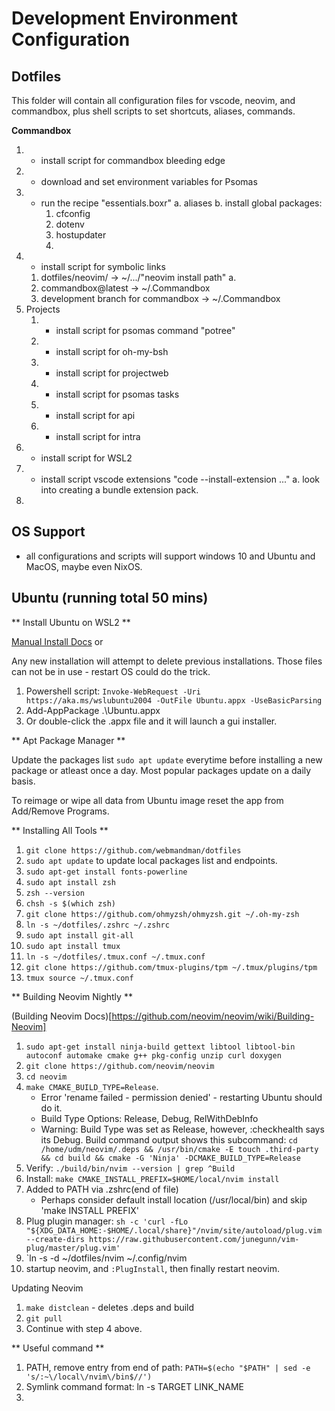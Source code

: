 # Development Environment Configuration

## Dotfiles

This folder will contain all configuration files for vscode, neovim, and commandbox, plus shell scripts to set shortcuts, aliases, commands.

**Commandbox**

1. * install script for commandbox bleeding edge
2. * download and set environment variables for Psomas
3. * run the recipe "essentials.boxr" 
	a. aliases
	b. install global packages:
		1. cfconfig
		2. dotenv
		3. hostupdater
		4. 
4. * install script for symbolic links 
	1. dotfiles/neovim/ -> ~/.../"neovim install path"
		a. 
	2. commandbox@latest -> ~/.Commandbox 
	3. development branch for commandbox -> ~/.Commandbox
5. Projects
	1. * install script for psomas command "potree"
	2. * install script for oh-my-bsh
	3. * install script for projectweb
	4. * install script for psomas tasks
	5. * install script for api
	6. * install script for intra
6. * install script for WSL2
7. * install script vscode extensions "code --install-extension ..."
	a. look into creating a bundle extension pack. 
8. 

## OS Support

* all configurations and scripts will support windows 10 and Ubuntu and MacOS, maybe even NixOS.


## Ubuntu (running total 50 mins)

** Install Ubuntu on WSL2 **

[Manual Install Docs](https://docs.microsoft.com/en-us/windows/wsl/install-manual) or

Any new installation will attempt to delete previous installations. Those files can not be in use - restart OS could do the trick.

1. Powershell script: `Invoke-WebRequest -Uri https://aka.ms/wslubuntu2004 -OutFile Ubuntu.appx -UseBasicParsing`
2. Add-AppPackage .\Ubuntu.appx
3. Or double-click the .appx file and it will launch a gui installer.

** Apt Package Manager **

Update the packages list `sudo apt update` everytime before installing a new package or atleast once a day. Most popular packages update on a daily basis.

To reimage or wipe all data from Ubuntu image reset the app from Add/Remove Programs.

** Installing All Tools **

1. `git clone https://github.com/webmandman/dotfiles`
2. `sudo apt update` to update local packages list and endpoints.
3. `sudo apt-get install fonts-powerline`
4. `sudo apt install zsh`
5. `zsh --version`
6. `chsh -s $(which zsh)`
7. `git clone https://github.com/ohmyzsh/ohmyzsh.git ~/.oh-my-zsh`
8. `ln -s ~/dotfiles/.zshrc ~/.zshrc`
9. `sudo apt install git-all`
10. `sudo apt install tmux`
11. `ln -s ~/dotfiles/.tmux.conf ~/.tmux.conf`
12. `git clone https://github.com/tmux-plugins/tpm ~/.tmux/plugins/tpm`
13.	`tmux source ~/.tmux.conf`

** Building Neovim Nightly **

(Building Neovim Docs)[https://github.com/neovim/neovim/wiki/Building-Neovim]

1. `sudo apt-get install ninja-build gettext libtool libtool-bin autoconf automake cmake g++ pkg-config unzip curl doxygen`
2. `git clone https://github.com/neovim/neovim`
3. `cd neovim`
4. `make CMAKE_BUILD_TYPE=Release`. 
	- Error 'rename failed - permission denied' - restarting Ubuntu should do it. 
	- Build Type Options: Release, Debug, RelWithDebInfo
	- Warning: Build Type was set as Release, however, :checkhealth says its Debug. Build command output shows this subcommand: `cd /home/udm/neovim/.deps && /usr/bin/cmake -E touch .third-party && cd build && cmake -G 'Ninja' -DCMAKE_BUILD_TYPE=Release`
5. Verify: `./build/bin/nvim --version | grep ^Build`
6. Install: `make CMAKE_INSTALL_PREFIX=$HOME/local/nvim install`
7. Added to PATH via .zshrc(end of file)
	- Perhaps consider default install location (/usr/local/bin) and skip 'make INSTALL PREFIX'
8. Plug plugin manager: `sh -c 'curl -fLo "${XDG_DATA_HOME:-$HOME/.local/share}"/nvim/site/autoload/plug.vim --create-dirs https://raw.githubusercontent.com/junegunn/vim-plug/master/plug.vim'`
9. `ln -s -d ~/dotfiles/nvim ~/.config/nvim
10. startup neovim, and `:PlugInstall`, then finally restart neovim.

Updating Neovim

1. `make distclean` - deletes .deps and build
2. `git pull`
3. Continue with step 4 above.

** Useful command **

1. PATH, remove entry from end of path: `PATH=$(echo "$PATH" | sed -e 's/:~\/local\/nvim\/bin$//')`
2. Symlink command format: ln -s TARGET LINK_NAME 
3.

